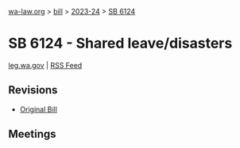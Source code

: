 [wa-law.org](/) > [bill](/bill/) > [2023-24](/bill/2023-24/) > [SB 6124](/bill/2023-24/sb/6124/)

# SB 6124 - Shared leave/disasters
[leg.wa.gov](https://app.leg.wa.gov/billsummary?BillNumber=6124&Year=2023&Initiative=false) | [RSS Feed](./rss.xml)

## Revisions
* [Original Bill](1/)

## Meetings